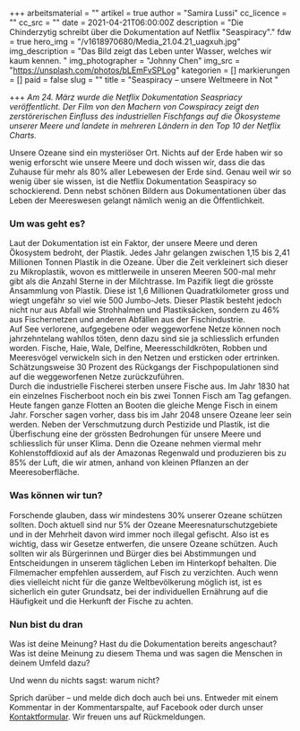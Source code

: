 +++
arbeitsmaterial = ""
artikel = true
author = "Samira Lussi"
cc_licence = ""
cc_src = ""
date = 2021-04-21T06:00:00Z
description = "Die Chinderzytig schreibt über die Dokumentation auf Netflix \"Seaspiracy\"."
fdw = true
hero_img = "/v1618970680/Media_21.04.21_uagxuh.jpg"
img_description = "Das Bild zeigt das Leben unter Wasser, welches wir kaum kennen. "
img_photographer = "Johnny Chen"
img_src = "https://unsplash.com/photos/bLEmFvSPLog"
kategorien = []
markierungen = []
paid = false
slug = ""
title = "Seaspiracy – unsere Weltmeere in Not "

+++
_Am 24. März wurde die Netflix Dokumentation Seaspriacy veröffentlicht. Der Film von den Machern von Cowspiracy zeigt den zerstörerischen Einfluss des industriellen Fischfangs auf die Ökosysteme unserer Meere und landete in mehreren Ländern in den Top 10 der Netflix Charts._

Unsere Ozeane sind ein mysteriöser Ort. Nichts auf der Erde haben wir so wenig erforscht wie unsere Meere und doch wissen wir, dass die das Zuhause für mehr als 80% aller Lebewesen der Erde sind. Genau weil wir so wenig über sie wissen, ist die Netflix Dokumentation Seaspiracy so schockierend. Denn nebst schönen Bildern aus Dokumentationen über das Leben der Meereswesen gelangt nämlich wenig an die Öffentlichkeit.

### Um was geht es?

Laut der Dokumentation ist ein Faktor, der unsere Meere und deren Ökosystem bedroht, der Plastik. Jedes Jahr gelangen zwischen 1,15 bis 2,41 Millionen Tonnen Plastik in die Ozeane. Über die Zeit verkleinert sich dieser zu Mikroplastik, wovon es mittlerweile in unseren Meeren 500-mal mehr gibt als die Anzahl Sterne in der Milchtrasse. Im Pazifik liegt die grösste Ansammlung von Plastik. Diese ist 1,6 Millionen Quadratkilometer gross und wiegt ungefähr so viel wie 500 Jumbo-Jets. Dieser Plastik besteht jedoch nicht nur aus Abfall wie Strohhalmen und Plastiksäcken, sondern zu 46% aus Fischernetzen und anderen Abfällen aus der Fischindustrie.  
Auf See verlorene, aufgegebene oder weggeworfene Netze können noch jahrzehntelang wahllos töten, denn dazu sind sie ja schliesslich erfunden worden. Fische, Haie, Wale, Delfine, Meeresschildkröten, Robben und Meeresvögel verwickeln sich in den Netzen und ersticken oder ertrinken. Schätzungsweise 30 Prozent des Rückgangs der Fischpopulationen sind auf die weggeworfenen Netze zurückzuführen.  
Durch die industrielle Fischerei sterben unsere Fische aus. Im Jahr 1830 hat ein einzelnes Fischerboot noch ein bis zwei Tonnen Fisch am Tag gefangen. Heute fangen ganze Flotten an Booten die gleiche Menge Fisch in einem Jahr. Forscher sagen vorher, dass bis im Jahr 2048 unsere Ozeane leer sein werden. Neben der Verschmutzung durch Pestizide und Plastik, ist die Überfischung eine der grössten Bedrohungen für unsere Meere und schliesslich für unser Klima. Denn die Ozeane nehmen viermal mehr Kohlenstoffdioxid auf als der Amazonas Regenwald und produzieren bis zu 85% der Luft, die wir atmen, anhand von kleinen Pflanzen an der Meeresoberfläche.

### Was können wir tun?

Forschende glauben, dass wir mindestens 30% unserer Ozeane schützen sollten. Doch aktuell sind nur 5% der Ozeane Meeresnaturschutzgebiete und in der Mehrheit davon wird immer noch illegal gefischt. Also ist es wichtig, dass wir Gesetze entwerfen, die unsere Ozeane schützen. Auch sollten wir als Bürgerinnen und Bürger dies bei Abstimmungen und Entscheidungen in unserem täglichen Leben im Hinterkopf behalten. Die Filmemacher empfehlen ausserdem, auf Fisch zu verzichten. Auch wenn dies vielleicht nicht für die ganze Weltbevölkerung möglich ist, ist es sicherlich ein guter Grundsatz, bei der individuellen Ernährung auf die Häufigkeit und die Herkunft der Fische zu achten.

### Nun bist du dran

Was ist deine Meinung? Hast du die Dokumentation bereits angeschaut? Was ist deine Meinung zu diesem Thema und was sagen die Menschen in deinem Umfeld dazu?

Und wenn du nichts sagst: warum nicht?

Sprich darüber – und melde dich doch auch bei uns. Entweder mit einem Kommentar in der Kommentarspalte, auf Facebook oder durch unser [Kontaktformular](https://www.chinderzytig.ch/kontakt/). Wir freuen uns auf Rückmeldungen.
